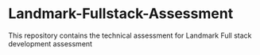 # Landmark-Fullstack-Assessment
This repository contains the technical  assessment for Landmark Full stack development assessment
